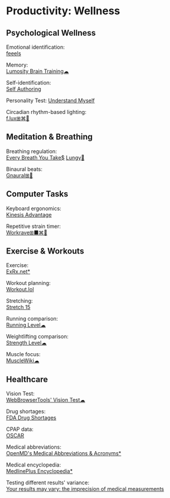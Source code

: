 # Productivity: Wellness

## Psychological Wellness

Emotional identification:  
[feeels](https://feelu.vercel.app/)

Memory:  
[Lumosity Brain Training☁](https://www.lumosity.com/en/)

Self-identification:  
[Self Authoring](https://www.selfauthoring.com/)

Personality Test:
[Understand Myself](https://understandmyself.com/)

Circadian rhythm-based lighting:  
[f.lux⊞⌘🐧](https://justgetflux.com/)

## Meditation & Breathing

Breathing regulation:  
[Every Breath You Take$](https://github.com/kbre93/every-breath-you-take)
[Lungy🍎](https://www.lungy.app/)

Binaural beats:  
[Gnaural⊞🐧](https://sourceforge.net/projects/gnaural/)

## Computer Tasks

Keyboard ergonomics:  
[Kinesis Advantage](https://kinesis-ergo.com/keyboards/advantage360/)

Repetitive strain timer:  
[Workrave⊞■⌘🐧](http://www.workrave.org/)

## Exercise & Workouts

Exercise:  
[ExRx.net*](https://exrx.net/)

Workout planning:  
[Workout.lol](https://workout.lol/)

Stretching:  
[Stretch 15](https://stretch15.com/)

Running comparison:  
[Running Level☁](https://runninglevel.com/)

Weightlifting comparison:  
[Strength Level☁](https://strengthlevel.com/)

Muscle focus:  
[MuscleWiki☁](https://musclewiki.com/)

## Healthcare

Vision Test:  
[WebBrowserTools' Vision Test☁](https://webbrowsertools.com/vision-test/)

Drug shortages:  
[FDA Drug Shortages](https://www.accessdata.fda.gov/scripts/drugshortages/default.cfm)

CPAP data:  
[OSCAR](https://www.sleepfiles.com/OSCAR/)

Medical abbreviations:  
[OpenMD's Medical Abbreviations & Acronyms*](https://openmd.com/dictionary/medical-abbreviations)

Medical encyclopedia:  
[MedlinePlus Encyclopedia*](https://medlineplus.gov/encyclopedia.html)

Testing different results' variance:  
[Your results may vary: the imprecision of medical measurements](https://www.bmj.com/content/368/bmj.m149/rr-8)
